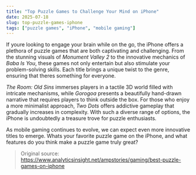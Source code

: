 ```yaml
---
title: "Top Puzzle Games to Challenge Your Mind on iPhone"
date: 2025-07-18
slug: top-puzzle-games-iphone
tags: ["puzzle games", "iPhone", "mobile gaming"]
---
```


If youre looking to engage your brain while on the go, the iPhone offers a plethora of puzzle games that are both captivating and challenging. From the stunning visuals of *Monument Valley 2* to the innovative mechanics of *Baba Is You*, these games not only entertain but also stimulate your problem-solving skills. Each title brings a unique twist to the genre, ensuring that theres something for everyone.

*The Room: Old Sins* immerses players in a tactile 3D world filled with intricate mechanisms, while *Gorogoa* presents a beautifully hand-drawn narrative that requires players to think outside the box. For those who enjoy a more minimalist approach, *Two Dots* offers addictive gameplay that gradually increases in complexity. With such a diverse range of options, the iPhone is undoubtedly a treasure trove for puzzle enthusiasts.

As mobile gaming continues to evolve, we can expect even more innovative titles to emerge. Whats your favorite puzzle game on the iPhone, and what features do you think make a puzzle game truly great?
> Original source: https://www.analyticsinsight.net/ampstories/gaming/best-puzzle-games-on-iphone